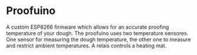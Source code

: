 # Proofuino

A custom ESP8266 firmware which allows for an accurate proofing temperature of your dough.
The proofuino uses two temperature sensores. One sensor for measuring the dough temperature, the other one to measure and restrict ambient temperatures. A relais controls a heating mat.